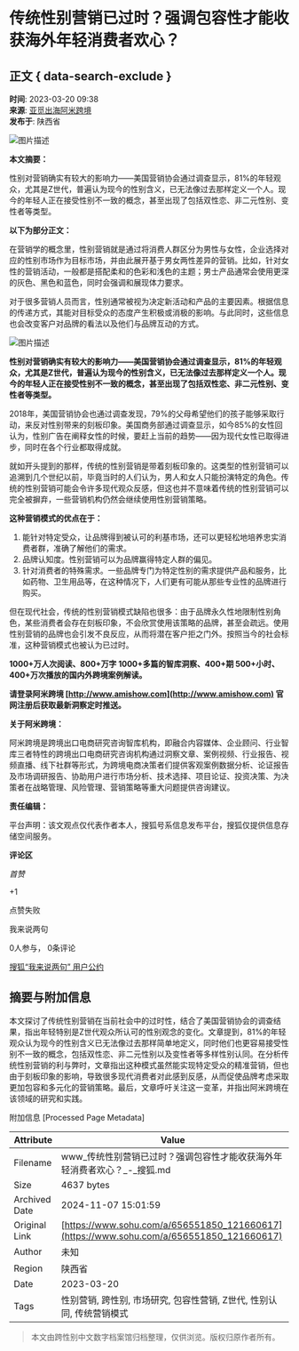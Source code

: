 # 传统性别营销已过时？强调包容性才能收获海外年轻消费者欢心？

## 正文 { data-search-exclude }


**时间**: 2023-03-20 09:38  
**来源**: [亚觅出海阿米跨境](https://www.sohu.com/a/656551850_121660617?spm=smpc.content-abroad.content.1.1730991684901fkXhy6E)  
**发布于**: 陕西省

![图片描述](//p0.itc.cn/images01/20230320/98f5a1f84e164deeab5d1b342e7cc3e2.jpeg)

**本文摘要：**

性别对营销确实有较大的影响力——美国营销协会通过调查显示，81%的年轻观众，尤其是Z世代，普遍认为现今的性别含义，已无法像过去那样定义一个人。现今的年轻人正在接受性别不一致的概念，甚至出现了包括双性恋、非二元性别、变性者等类型。

**以下为部分正文：**

在营销学的概念里，性别营销就是通过将消费人群区分为男性与女性，企业选择对应的性别市场作为目标市场，并由此展开基于男女两性差异的营销。比如，针对女性的营销活动，一般都是搭配柔和的色彩和浅色的主题；男士产品通常会使用更深的灰色、黑色和蓝色，同时会强调和展现体力要求。

对于很多营销人员而言，性别通常被视为决定新活动和产品的主要因素。根据信息的传递方式，其能对目标受众的态度产生积极或消极的影响。与此同时，这些信息也会改变客户对品牌的看法以及他们与品牌互动的方式。

![图片描述](//p5.itc.cn/images01/20230320/1c1f0ed7c41f40f1861f0905c3dc7455.jpeg)

**性别对营销确实有较大的影响力——美国营销协会通过调查显示，81%的年轻观众，尤其是Z世代，普遍认为现今的性别含义，已无法像过去那样定义一个人。现今的年轻人正在接受性别不一致的概念，甚至出现了包括双性恋、非二元性别、变性者等类型。**

2018年，美国营销协会也通过调查发现，79%的父母希望他们的孩子能够采取行动，来反对性别带来的刻板印象。美国商务部通过调查显示，如今85%的女性回认为，性别广告在阐释女性的时候，要赶上当前的趋势——因为现代女性已取得进步，同时在各个行业都取得成就。

就如开头提到的那样，传统的性别营销是带着刻板印象的。这类型的性别营销可以追溯到几个世纪以前，毕竟当时的人们认为，男人和女人只能扮演特定的角色。传统的性别营销可能会令许多现代观众反感，但这也并不意味着传统的性别营销可以完全被摒弃，一些营销机构仍然会继续使用性别营销策略。

**这种营销模式的优点在于：**

1. 能针对特定受众，让品牌得到被认可的利基市场，还可以更轻松地培养忠实消费者群，准确了解他们的需求。
2. 品牌认知度。性别营销可以为品牌赢得特定人群的偏见。
3. 针对消费者的特殊需求。一些品牌专门为特定性别的需求提供产品和服务，比如药物、卫生用品等，在这种情况下，人们更有可能从那些专业性的品牌进行购买。

但在现代社会，传统的性别营销模式缺陷也很多：由于品牌永久性地限制性别角色，某些消费者会存在刻板印象，不会欣赏使用该策略的品牌，甚至会疏远。使用性别营销的品牌也会引发不良反应，从而将潜在客户拒之门外。按照当今的社会标准，这种营销模式也被认为已过时。

**1000+万人次阅读、800+万字 1000+多篇的智库洞察、400+期 500+小时、400+万次播放的国内外跨境案例解读。**

**请登录阿米跨境 [http://www.amishow.com](http://www.amishow.com) 官网注册后获取最新洞察定时推送。**

**关于阿米跨境：**

阿米跨境是跨境出口电商研究咨询智库机构，即融合内容媒体、企业顾问、行业智库三者特性的跨境出口电商研究咨询机构通过洞察文章、案例视频、行业报告、视频直播、线下社群等形式，为跨境电商决策者们提供客观案例数据分析、论证报告及市场调研报告、协助用户进行市场分析、技术选择、项目论证、投资决策、为决策者在战略管理、风险管理、营销策略等重大问题提供咨询建议。

**责任编辑：**

平台声明：该文观点仅代表作者本人，搜狐号系信息发布平台，搜狐仅提供信息存储空间服务。

**评论区**

_首赞_

+1

点赞失败

我来说两句

0人参与， 0条评论

[搜狐“我来说两句” 用户公约](http://zt.pinglun.sohu.com/s2014/sljyhgy/index.shtml)

## 摘要与附加信息

<!-- tcd_abstract -->
本文探讨了传统性别营销在当前社会中的过时性，结合了美国营销协会的调查结果，指出年轻特别是Z世代观众所认可的性别观念的变化。文章提到，81%的年轻观众认为现今的性别含义已无法像过去那样简单地定义，同时他们也更容易接受性别不一致的概念，包括双性恋、非二元性别以及变性者等多样性别认同。在分析传统性别营销的利与弊时，文章指出这种模式虽然能实现特定受众的精准营销，但也由于刻板印象的影响，导致很多现代消费者对此感到反感，从而促使品牌考虑采取更加包容和多元化的营销策略。最后，文章呼吁关注这一变革，并指出阿米跨境在该领域的研究和实践。
<!-- tcd_abstract_end -->

附加信息 [Processed Page Metadata]

| Attribute       | Value                                  |
|-----------------|----------------------------------------|
| Filename        | www_传统性别营销已过时？强调包容性才能收获海外年轻消费者欢心？_-_搜狐.md                             |
| Size            | 4637 bytes                           |
| Archived Date   | 2024-11-07 15:01:59                             |
| Original Link   | [https://www.sohu.com/a/656551850_121660617](https://www.sohu.com/a/656551850_121660617)                       |
| Author          | 未知                               |
| Region          | 陕西省                               |
| Date            | 2023-03-20                                 |
| Tags            | 性别营销, 跨性别, 市场研究, 包容性营销, Z世代, 性别认同, 传统营销模式                                 |
>
> 本文由跨性别中文数字档案馆归档整理，仅供浏览。版权归原作者所有。
>